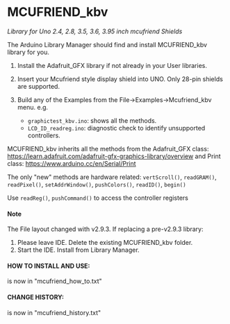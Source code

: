 # MCUFRIEND_kbv
_Library for Uno 2.4, 2.8, 3.5, 3.6, 3.95 inch mcufriend Shields_

The Arduino Library Manager should find and install MCUFRIEND_kbv library for you.

1. Install the Adafruit_GFX library if not already in your User libraries.

2. Insert your Mcufriend style display shield into UNO.   Only 28-pin shields are supported.

3. Build any of the Examples from the File->Examples->Mcufriend_kbv menu.  e.g.
    * `graphictest_kbv.ino`: shows all the methods.
    * `LCD_ID_readreg.ino`:  diagnostic check to identify unsupported controllers.

MCUFRIEND_kbv inherits all the methods from
the Adafruit_GFX class: https://learn.adafruit.com/adafruit-gfx-graphics-library/overview
and Print class: https://www.arduino.cc/en/Serial/Print

The only "new" methods are hardware related:
`vertScroll()`, `readGRAM()`, `readPixel()`, `setAddrWindow()`, `pushColors()`, `readID()`, `begin()`

Use `readReg()`, `pushCommand()` to access the controller registers

#### Note
The File layout changed with v2.9.3.   If replacing a pre-v2.9.3 library:
1. Please leave IDE.  Delete the existing MCUFRIEND_kbv folder.
2. Start the IDE.  Install from Library Manager.

#### HOW TO INSTALL AND USE:
is now in "mcufriend_how_to.txt"

#### CHANGE HISTORY:         
is now in "mcufriend_history.txt"
